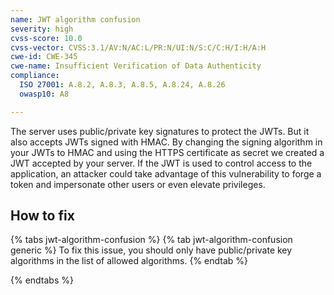 ```yaml
---
name: JWT algorithm confusion
severity: high
cvss-score: 10.0
cvss-vector: CVSS:3.1/AV:N/AC:L/PR:N/UI:N/S:C/C:H/I:H/A:H
cwe-id: CWE-345
cwe-name: Insufficient Verification of Data Authenticity
compliance:
  ISO 27001: A.8.2, A.8.3, A.8.5, A.8.24, A.8.26
  owasp10: A8

---            
```


The server uses public/private key signatures to protect the JWTs. But it also accepts JWTs signed with HMAC. By changing the signing algorithm in your JWTs to HMAC and using the HTTPS certificate as secret we created a JWT accepted by your server. If the JWT is used to control access to the application, an attacker could take advantage of this vulnerability to forge a token and impersonate other users or even elevate privileges.

## How to fix

{% tabs jwt-algorithm-confusion %}
{% tab jwt-algorithm-confusion generic %}
To fix this issue, you should only have public/private key algorithms in the list of allowed algorithms.
{% endtab %}

{% endtabs %}
